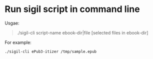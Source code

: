 # Run sigil script in command line

Usgae:

> ./sigil-cli script-name ebook-dir|file [selected files in ebook-dir]

For example:

```sh
./sigil-cli ePub3-itizer /tmp/sample.epub
```
